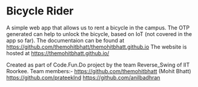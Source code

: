 # Bicycle Rider

A simple web app that allows us to rent a bicycle in the campus.
The OTP generated can help to unlock the bicycle, based on IoT (not covered in the app so far).
The documentaion can be found at https://github.com/themohitbhatt/themohitbhatt.github.io
The website is hosted at https://themohitbhatt.github.io/

Created as part of Code.Fun.Do project by the team Reverse_Swing of IIT Roorkee.
Team members:- https://github.com/themohitbhatt (Mohit Bhatt)
               https://github.com/prateekInd
               https://github.com/anilbadhran
               
            
